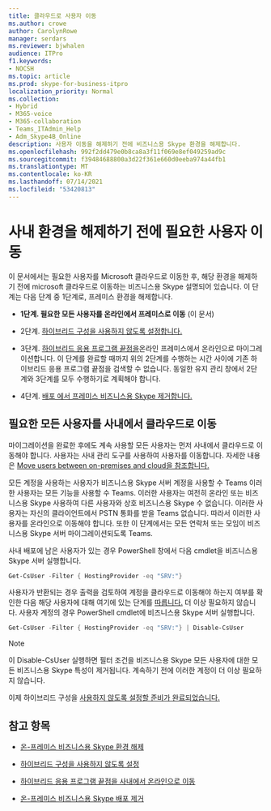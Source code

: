 ```yaml
---
title: 클라우드로 사용자 이동
ms.author: crowe
author: CarolynRowe
manager: serdars
ms.reviewer: bjwhalen
audience: ITPro
f1.keywords:
- NOCSH
ms.topic: article
ms.prod: skype-for-business-itpro
localization_priority: Normal
ms.collection:
- Hybrid
- M365-voice
- M365-collaboration
- Teams_ITAdmin_Help
- Adm_Skype4B_Online
description: 사용자 이동을 해제하기 전에 비즈니스용 Skype 환경을 해제합니다.
ms.openlocfilehash: 992f2dd479e0b8ca8a3f11f069e8ef049259ad9c
ms.sourcegitcommit: f39484688800a3d22f361e660d0eeba974a44fb1
ms.translationtype: MT
ms.contentlocale: ko-KR
ms.lasthandoff: 07/14/2021
ms.locfileid: "53420813"
---
```

# <a name="move-required-users-before-decommissioning-your-on-premises-environment"></a>사내 환경을 해제하기 전에 필요한 사용자 이동

이 문서에서는 필요한 사용자를 Microsoft 클라우드로 이동한 후, 해당 환경을 해제하기 전에 microsoft 클라우드로 이동하는 비즈니스용 Skype 설명되어 있습니다. 이 단계는 다음 단계 중 1단계로, 프레미스 환경을 해제합니다.

- **1단계. 필요한 모든 사용자를 온라인에서 프레미스로 이동** (이 문서)

- 2단계. [하이브리드 구성을 사용하지 않도록 설정합니다.](cloud-consolidation-disabling-hybrid.md)

- 3단계. [하이브리드 응용 프로그램 끝점을](decommission-move-on-prem-endpoints.md)온라인 프레미스에서 온라인으로 마이그레이션합니다. 이 단계를 완료할 때까지 위의 2단계를 수행하는 시간 사이에 기존 하이브리드 응용 프로그램 끝점을 검색할 수 없습니다. 동일한 유지 관리 창에서 2단계와 3단계를 모두 수행하기로 계획해야 합니다.

- 4단계. [배포 에서 프레미스 비즈니스용 Skype 제거합니다.](decommission-remove-on-prem.md)


## <a name="move-all-required-users-from-on-premises-to-the-cloud"></a>필요한 모든 사용자를 사내에서 클라우드로 이동

마이그레이션을 완료한 후에도 계속 사용할 모든 사용자는 먼저 사내에서 클라우드로 이동해야 합니다. 사용자는 사내 관리 도구를 사용하여 사용자를 이동합니다. 자세한 내용은 [Move users between on-premises and cloud을 참조합니다.](move-users-between-on-premises-and-cloud.md)

모든 계정을 사용하는 사용자가 비즈니스용 Skype 서버 계정을 사용할 수 Teams 이러한 사용자는 모든 기능을 사용할 수 Teams. 이러한 사용자는 여전히 온라인 또는 비즈니스용 Skype 사용하여 다른 사용자와 상호 비즈니스용 Skype 수 없습니다. 이러한 사용자는 자신의 클라이언트에서 PSTN 통화를 받을 Teams 없습니다. 따라서 이러한 사용자를 온라인으로 이동해야 합니다. 또한 이 단계에서는 모든 연락처 또는 모임이 비즈니스용 Skype 서버 마이그레이션되도록 Teams.

사내 배포에 남은 사용자가 있는 경우 PowerShell 창에서 다음 cmdlet을 비즈니스용 Skype 서버 실행합니다.

```PowerShell
Get-CsUser -Filter { HostingProvider -eq "SRV:"}
```

사용자가 반환되는 경우 출력을 검토하여 계정을 클라우드로 이동해야 하는지 여부를 확인한 다음 해당 사용자에 대해 여기에 있는 단계를 [따릅니다.](move-users-between-on-premises-and-cloud.md) 더 이상 필요하지 않습니다. 사용자 계정의 경우 PowerShell cmdlet에 비즈니스용 Skype 서버 실행합니다.

```PowerShell
Get-CsUser -Filter { HostingProvider -eq "SRV:"} | Disable-CsUser
```

> [!NOTE]
> 이 Disable-CsUser 실행하면 필터 조건을 비즈니스용 Skype 모든 사용자에 대한 모든 비즈니스용 Skype 특성이 제거됩니다. 계속하기 전에 이러한 계정이 더 이상 필요하지 않습니다.


이제 하이브리드 구성을 [사용하지 않도록 설정할 준비가 완료되었습니다.](cloud-consolidation-disabling-hybrid.md)

## <a name="see-also"></a>참고 항목

- [온-프레미스 비즈니스용 Skype 환경 해제](decommission-on-prem-overview.md)

- [하이브리드 구성을 사용하지 않도록 설정](cloud-consolidation-disabling-hybrid.md)

- [하이브리드 응용 프로그램 끝점을 사내에서 온라인으로 이동](decommission-move-on-prem-endpoints.md)

- [온-프레미스 비즈니스용 Skype 배포 제거](decommission-remove-on-prem.md)





